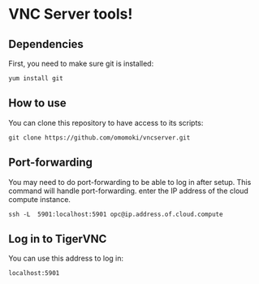 # VNC Server tools!

## Dependencies

First, you need to make sure git is installed:

```shell
yum install git
```

## How to use

You can clone this repository to have access to its scripts:

```shell
git clone https://github.com/omomoki/vncserver.git
```

## Port-forwarding

You may need to do port-forwarding to be able to log in after setup. This command will handle port-forwarding. enter the IP address of the cloud compute instance.

```shell
ssh -L  5901:localhost:5901 opc@ip.address.of.cloud.compute
```

## Log in to TigerVNC

You can use this address to log in:

`localhost:5901`
